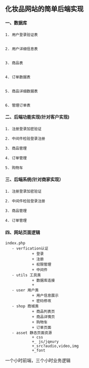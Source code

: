 ## 化妆品网站的简单后端实现

#### 一、数据库

    1. 用户登录验证表


    2. 用户详细信息表


    3. 商品表


    4. 订单数据表


    5. 商品详细数据表


    6. 管理订单表


#### 二、后端功能实现(针对客户实现)

    1. 注册登录加密验证

    2. 中间件检验登录注册

    3. 商品管理

    4. 订单管理

    5. 购物车


#### 三、后端系统(针对商家实现）

    1. 注册登录加密验证

    2. 中间件检验登录注册

    3. 商品管理

    4. 订单管理


#### 四、网站页面逻辑

    index.php
       - verfication认证
                + 登录
                + 注册
                + 权限管理
                + 中间件
       - utils 工具类
                + 数据库连接
                +
       - user 用户类
                + 用户信息展示
                + 密码修改
       - shop 商城类
                + 商品列表页
                + 商品详情页
                + 购物车
                + 订单页面
       - asset 静态页面资源
                + css
                +_ js/jqeury
                +_src?audio,video,img
                +_font

一个小时前端，三个小时业务逻辑
